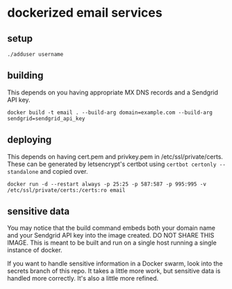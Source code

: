 # dockerized email services


## setup
```
./adduser username
```


## building
This depends on you having appropriate MX DNS records and a Sendgrid API key.
```
docker build -t email . --build-arg domain=example.com --build-arg sendgrid=sendgrid_api_key
```


## deploying
This depends on having cert.pem and privkey.pem in /etc/ssl/private/certs.
These can be generated by letsencrypt's certbot using ```certbot certonly --standalone``` and copied over.
```
docker run -d --restart always -p 25:25 -p 587:587 -p 995:995 -v /etc/ssl/private/certs:/certs:ro email
```


## sensitive data
You may notice that the build command embeds both your domain name and your Sendgrid API key into the image created.
DO NOT SHARE THIS IMAGE. This is meant to be built and run on a single host running a single instance of docker.

If you want to handle sensitive information in a Docker swarm, look into the secrets branch of this repo.
It takes a little more work, but sensitive data is handled more correctly. It's also a little more refined.
